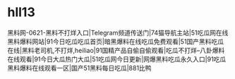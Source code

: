 # hll13
黑料网-0621-黑料不打烊入口|Telegram频道传送门|74猫导航主站|51吃瓜网在线黑料爆料网站|91今日吃瓜吃瓜首页|暗黑爆料在线吃瓜免费观看|51国产黑料吃瓜在线|黑料老司机,不打烊,heiliao|91国精产品自偷自偷观看|吃瓜不打烊–八卦爆料在线观看|91今日大瓜热门大瓜|51吃瓜网今日更新|网爆黑料吃瓜永久入口|91吃瓜黑料爆料在线观看一区|国产51黑料每日吃瓜|881比鸭
